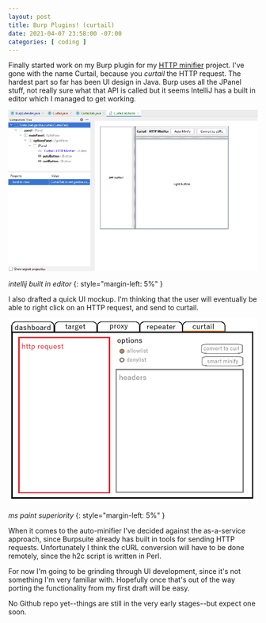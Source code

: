 ```yaml
---
layout: post
title: Burp Plugins! (curtail)
date: 2021-04-07 23:58:00 -07:00
categories: [ coding ]
---
```


Finally started work on my Burp plugin for my [HTTP minifier](/2021/04/05/bb-and-http/) project. I've gone with the name Curtail, because you _curtail_ the HTTP request. The hardest part so far has been UI design in Java. Burp uses all the JPanel stuff, not really sure what that API is called but it seems IntelliJ has a built in editor which I managed to get working.

![intellij editor](/assets/img/2021-04-07-curtail-minifier/intellij.png)

_intellij built in editor_
{: style="margin-left: 5%" }

I also drafted a quick UI mockup. I'm thinking that the user will eventually be able to right click on an HTTP request, and send to curtail.

![the mockup](/assets/img/2021-04-07-curtail-minifier/mockup.png)

_ms paint superiority_
{: style="margin-left: 5%" }

When it comes to the auto-minifier I've decided against the as-a-service approach, since Burpsuite already has built in tools for sending HTTP requests. Unfortunately I think the cURL conversion will have to be done remotely, since the h2c script is written in Perl.

For now I'm going to be grinding through UI development, since it's not something I'm very familiar with. Hopefully once that's out of the way porting the functionality from my first draft will be easy.

No Github repo yet--things are still in the very early stages--but expect one soon.

